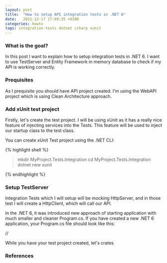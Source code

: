 ```yaml
---
layout: post
title:  "How to setup API integration tests in .NET 6"
date:   2021-12-17 17:09:35 +0100
categories: howto
tags: integration-tests dotnet csharp xunit
---
```


### What is the goal?

In this post I want to explain how to setup integration tests in .NET 6. I want to use TestServer and Entity Framework in memory database to check if my API is working correctly.

### Prequisites

As I prequisite you should have API project created. I'm using the WebAPI project which is using Clean Architecture approach.

### Add xUnit test project

Firstly, let's create the test project. I will be using xUnit as it has a really nice feature of injecting services into the Tests. This feature will be used to inject our startup class to the test class.

You can create xUnit Test project using the .NET CLI:

{% highlight shell %}

> mkdir MyProject.Tests.Integration
> cd MyProject.Tests.Integration
> dotnet new xunit

{% endhighlight %}

### Setup TestServer

Integration Tests which I will setup will be mocking HttpServer, and in those test I will create a HttpClient, which will call our API.

In the .NET 6, it was introduced new approach of starting application with much smaller and cleaner Program.cs. If you have created a new .NET 6 application,
your Program.cs file should look like this:

// 

While you have your test project created, let's crates 

### References



